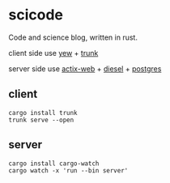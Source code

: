 # scicode

Code and science blog, written in rust.

client side use [yew](https://yew.rs/) + [trunk](https://trunkrs.dev/)

server side use [actix-web](https://actix.rs/) + [diesel](https://diesel.rs/) + [postgres](https://www.postgresql.org/)

## client

`cargo install trunk`  
`trunk serve --open`

## server

`cargo install cargo-watch`  
`cargo watch -x 'run --bin server'`
